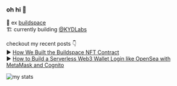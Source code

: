 ### oh hi 👋

🚀 ex [buildspace](https://buildspace.so)  
🏗 currently building [@KYDLabs](https://twitter.com/kydlabs)

checkout my recent posts 👇  
▶️ [How We Built the Buildspace NFT Contract](https://davbarrick.medium.com/how-we-built-the-buildspace-nft-contract-1dc8b81a3b4f)  
▶️ [How to Build a Serverless Web3 Wallet Login like OpenSea with MetaMask and Cognito](https://davbarrick.medium.com/how-to-build-a-serverless-web3-wallet-login-like-opensea-with-metamask-and-cognito-eb93c723f4de)  

![my stats](https://github-readme-stats.vercel.app/api?username=DavidBarrick&count_private=true&theme=dark)
